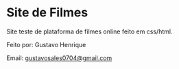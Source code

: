 # Site de Filmes

Site teste de plataforma de filmes online feito em css/html.

Feito por: Gustavo Henrique

Email: gustavosales0704@gmail.com
